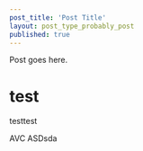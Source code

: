 ```yaml
---
post_title: 'Post Title'
layout: post_type_probably_post
published: true
---
```



Post goes here.


# test

testtest

AVC
ASDsda
